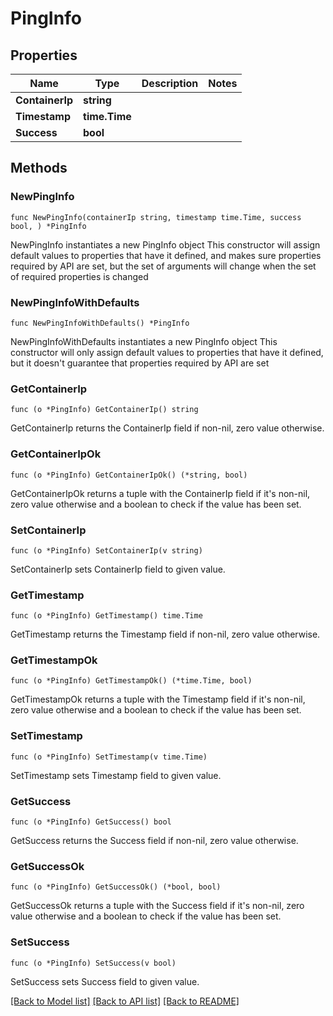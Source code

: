 # PingInfo

## Properties

Name | Type | Description | Notes
------------ | ------------- | ------------- | -------------
**ContainerIp** | **string** |  | 
**Timestamp** | **time.Time** |  | 
**Success** | **bool** |  | 

## Methods

### NewPingInfo

`func NewPingInfo(containerIp string, timestamp time.Time, success bool, ) *PingInfo`

NewPingInfo instantiates a new PingInfo object
This constructor will assign default values to properties that have it defined,
and makes sure properties required by API are set, but the set of arguments
will change when the set of required properties is changed

### NewPingInfoWithDefaults

`func NewPingInfoWithDefaults() *PingInfo`

NewPingInfoWithDefaults instantiates a new PingInfo object
This constructor will only assign default values to properties that have it defined,
but it doesn't guarantee that properties required by API are set

### GetContainerIp

`func (o *PingInfo) GetContainerIp() string`

GetContainerIp returns the ContainerIp field if non-nil, zero value otherwise.

### GetContainerIpOk

`func (o *PingInfo) GetContainerIpOk() (*string, bool)`

GetContainerIpOk returns a tuple with the ContainerIp field if it's non-nil, zero value otherwise
and a boolean to check if the value has been set.

### SetContainerIp

`func (o *PingInfo) SetContainerIp(v string)`

SetContainerIp sets ContainerIp field to given value.


### GetTimestamp

`func (o *PingInfo) GetTimestamp() time.Time`

GetTimestamp returns the Timestamp field if non-nil, zero value otherwise.

### GetTimestampOk

`func (o *PingInfo) GetTimestampOk() (*time.Time, bool)`

GetTimestampOk returns a tuple with the Timestamp field if it's non-nil, zero value otherwise
and a boolean to check if the value has been set.

### SetTimestamp

`func (o *PingInfo) SetTimestamp(v time.Time)`

SetTimestamp sets Timestamp field to given value.


### GetSuccess

`func (o *PingInfo) GetSuccess() bool`

GetSuccess returns the Success field if non-nil, zero value otherwise.

### GetSuccessOk

`func (o *PingInfo) GetSuccessOk() (*bool, bool)`

GetSuccessOk returns a tuple with the Success field if it's non-nil, zero value otherwise
and a boolean to check if the value has been set.

### SetSuccess

`func (o *PingInfo) SetSuccess(v bool)`

SetSuccess sets Success field to given value.



[[Back to Model list]](../README.md#documentation-for-models) [[Back to API list]](../README.md#documentation-for-api-endpoints) [[Back to README]](../README.md)


